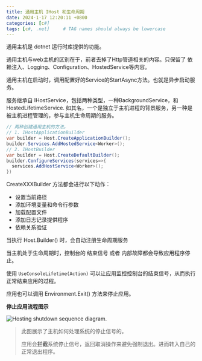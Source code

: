 ```yaml
---
title: 通用主机 IHost 和生命周期
date: 2024-1-17 12:20:11 +0800
categories: [c#]
tags: [c#, .net]     # TAG names should always be lowercase
---
```


通用主机是 dotnet 运行时库提供的功能。

通用主机与web主机的区别在于，前者去掉了Http管道相关的内容。只保留了 依赖注入、Logging、Configuration、HostedService等内容。

通用主机在启动时，调用配置好的Service的StartAsync方法。也就是异步启动服务。

服务继承自 IHostService，包括两种类型，一种BackgroundService，和HostedLifetimeService. 如其名，一个是独立于主机进程的背景服务，另一种是被主机进程管理的，参与主机生命周期的服务。

```C#
// 两种创建通用主机的方法。
// 1. IHostApplicationBuilder 
var builder = Host.CreateApplicationBuilder();
builder.Services.AddHostedService<Worker>();
// 2. IHostBuilder
var builder = Host.CreateDefaultBuilder();
builder.ConfigureServices(services=>{
  services.AddHostService<Worker>();
})
```

CreateXXXBuilder 方法都会进行以下动作：

- 设置当前路径
- 添加环境变量和命令行参数
- 加载配置文件
- 添加日志记录提供程序
- 依赖关系验证

当执行 Host.Builder() 时，会自动注册生命周期服务

当主机处于生命周期时，控制台的 结束信号 或者 内部故障都会导致应用程序停止。

使用 `UseConsoleLifetime(Action)` 可以让应用监控控制台的结束信号，从而执行正常结束应用的过程。

应用也可以调用 Environment.Exit() 方法来停止应用。



**停止应用流程图示**

![Hosting shutdown sequence diagram.](https://learn.microsoft.com/zh-cn/dotnet/core/extensions/media/hosting-shutdown-sequence.svg)

> 此图展示了主机如何处理系统的停止信号的。
>
> 应用会**拦截**系统停止信号，返回取消操作来避免强制退出。进而转入自己的正常退出程序。

